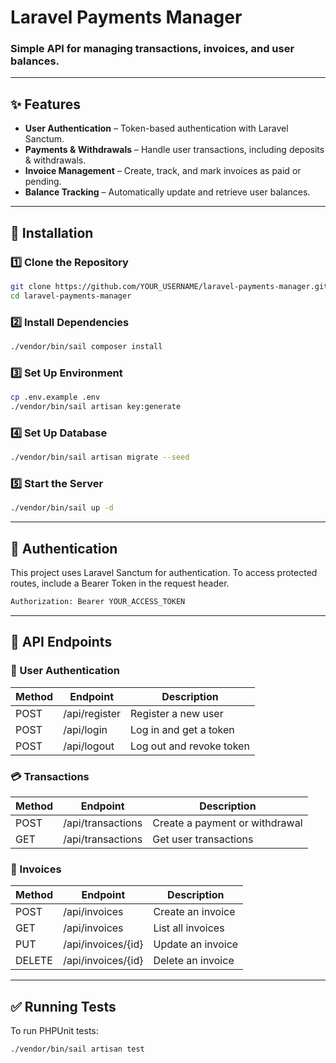 # Laravel Payments Manager

### Simple API for managing transactions, invoices, and user balances.

---

## ✨ Features
- **User Authentication** – Token-based authentication with Laravel Sanctum.
- **Payments & Withdrawals** – Handle user transactions, including deposits & withdrawals.
- **Invoice Management** – Create, track, and mark invoices as paid or pending.
- **Balance Tracking** – Automatically update and retrieve user balances.

---

## 🚀 Installation

### 1️⃣ Clone the Repository
```sh
git clone https://github.com/YOUR_USERNAME/laravel-payments-manager.git
cd laravel-payments-manager
```

### 2️⃣ Install Dependencies
```sh
./vendor/bin/sail composer install
```

### 3️⃣ Set Up Environment
```sh
cp .env.example .env
./vendor/bin/sail artisan key:generate
```

### 4️⃣ Set Up Database
```sh
./vendor/bin/sail artisan migrate --seed
```

### 5️⃣ Start the Server
```sh
./vendor/bin/sail up -d
```

---

## 🔑 Authentication
This project uses Laravel Sanctum for authentication. To access protected routes, include a Bearer Token in the request header.

```sh
Authorization: Bearer YOUR_ACCESS_TOKEN
```

---

## 📖 API Endpoints

### 📝 User Authentication
| Method | Endpoint       | Description            |
|--------|----------------|------------------------|
| POST   | /api/register  | Register a new user    |
| POST   | /api/login     | Log in and get a token |
| POST   | /api/logout    | Log out and revoke token|

### 💳 Transactions
| Method | Endpoint            | Description                |
|--------|---------------------|----------------------------|
| POST   | /api/transactions   | Create a payment or withdrawal |
| GET    | /api/transactions   | Get user transactions      |

### 🧾 Invoices
| Method | Endpoint            | Description                |
|--------|---------------------|----------------------------|
| POST   | /api/invoices       | Create an invoice          |
| GET    | /api/invoices       | List all invoices          |
| PUT    | /api/invoices/{id}  | Update an invoice          |
| DELETE | /api/invoices/{id}  | Delete an invoice          |

---

## ✅ Running Tests
To run PHPUnit tests:

```sh
./vendor/bin/sail artisan test
```
